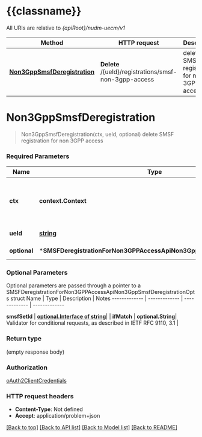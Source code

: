 # {{classname}}

All URIs are relative to *{apiRoot}/nudm-uecm/v1*

Method | HTTP request | Description
------------- | ------------- | -------------
[**Non3GppSmsfDeregistration**](SMSFDeregistrationForNon3GPPAccessApi.md#Non3GppSmsfDeregistration) | **Delete** /{ueId}/registrations/smsf-non-3gpp-access | delete SMSF registration for non 3GPP access

# **Non3GppSmsfDeregistration**
> Non3GppSmsfDeregistration(ctx, ueId, optional)
delete SMSF registration for non 3GPP access

### Required Parameters

Name | Type | Description  | Notes
------------- | ------------- | ------------- | -------------
 **ctx** | **context.Context** | context for authentication, logging, cancellation, deadlines, tracing, etc.
  **ueId** | [**string**](.md)| Identifier of the UE | 
 **optional** | ***SMSFDeregistrationForNon3GPPAccessApiNon3GppSmsfDeregistrationOpts** | optional parameters | nil if no parameters

### Optional Parameters
Optional parameters are passed through a pointer to a SMSFDeregistrationForNon3GPPAccessApiNon3GppSmsfDeregistrationOpts struct
Name | Type | Description  | Notes
------------- | ------------- | ------------- | -------------

 **smsfSetId** | [**optional.Interface of string**](.md)|  | 
 **ifMatch** | **optional.String**| Validator for conditional requests, as described in IETF RFC 9110, 3.1 | 

### Return type

 (empty response body)

### Authorization

[oAuth2ClientCredentials](../README.md#oAuth2ClientCredentials)

### HTTP request headers

 - **Content-Type**: Not defined
 - **Accept**: application/problem+json

[[Back to top]](#) [[Back to API list]](../README.md#documentation-for-api-endpoints) [[Back to Model list]](../README.md#documentation-for-models) [[Back to README]](../README.md)

